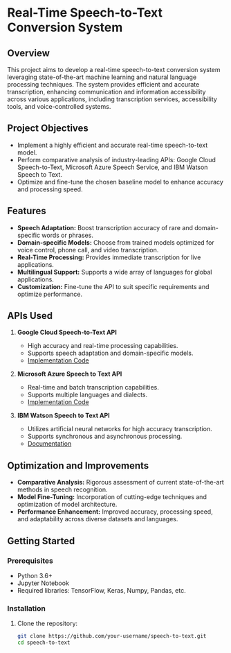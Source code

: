 # Real-Time Speech-to-Text Conversion System

## Overview

This project aims to develop a real-time speech-to-text conversion system leveraging state-of-the-art machine learning and natural language processing techniques. The system provides efficient and accurate transcription, enhancing communication and information accessibility across various applications, including transcription services, accessibility tools, and voice-controlled systems.

## Project Objectives

- Implement a highly efficient and accurate real-time speech-to-text model.
- Perform comparative analysis of industry-leading APIs: Google Cloud Speech-to-Text, Microsoft Azure Speech Service, and IBM Watson Speech to Text.
- Optimize and fine-tune the chosen baseline model to enhance accuracy and processing speed.

## Features

- **Speech Adaptation:** Boost transcription accuracy of rare and domain-specific words or phrases.
- **Domain-specific Models:** Choose from trained models optimized for voice control, phone call, and video transcription.
- **Real-Time Processing:** Provides immediate transcription for live applications.
- **Multilingual Support:** Supports a wide array of languages for global applications.
- **Customization:** Fine-tune the API to suit specific requirements and optimize performance.

## APIs Used

1. **Google Cloud Speech-to-Text API**
   - High accuracy and real-time processing capabilities.
   - Supports speech adaptation and domain-specific models.
   - [Implementation Code](https://colab.research.google.com/drive/1MTQLVwpjRlN7WksdfQet7ybrxz3rM2ty?usp=sharing)

2. **Microsoft Azure Speech to Text API**
   - Real-time and batch transcription capabilities.
   - Supports multiple languages and dialects.
   - [Implementation Code](https://colab.research.google.com/drive/1dxX3hNJDNTQvg87G9HKSDzKc_zTOgbXt?usp=sharing)

3. **IBM Watson Speech to Text API**
   - Utilizes artificial neural networks for high accuracy transcription.
   - Supports synchronous and asynchronous processing.
   - [Documentation](https://cloud.ibm.com/docs/speech-to-text)

## Optimization and Improvements

- **Comparative Analysis:** Rigorous assessment of current state-of-the-art methods in speech recognition.
- **Model Fine-Tuning:** Incorporation of cutting-edge techniques and optimization of model architecture.
- **Performance Enhancement:** Improved accuracy, processing speed, and adaptability across diverse datasets and languages.



## Getting Started

### Prerequisites

- Python 3.6+
- Jupyter Notebook
- Required libraries: TensorFlow, Keras, Numpy, Pandas, etc.

### Installation

1. Clone the repository:
   ```bash
   git clone https://github.com/your-username/speech-to-text.git
   cd speech-to-text
